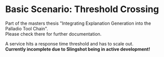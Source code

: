 # Basic Scenario: Threshold Crossing

Part of the masters thesis "Integrating Explanation Generation into the Palladio Tool Chain".   
Please check there for further documentation.

A service hits a response time threshold and has to scale out.  
**Currently incomplete due to Slingshot being in active development!**